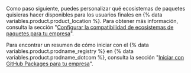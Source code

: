 Como paso siguiente, puedes personalizar qué ecosistemas de paquetes quisieras hacer disponibles para los usuarios finales en {% data variables.product.product_location %}. Para obtener más información, consulta la sección "[Configurar la compatibilidad de ecosistemas de paquetes para tu empresa](/admin/packages/configuring-package-ecosystem-support-for-your-enterprise)".

Para encontrar un resumen de cómo iniciar con el {% data variables.product.prodname_registry %} en {% data variables.product.prodname_dotcom %}, consulta la sección "[Iniciar con GitHub Packages para tu empresa](/admin/packages/getting-started-with-github-packages-for-your-enterprise)".
